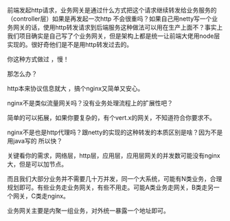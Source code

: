 前端发起http请求，业务网关是通过什么方式把这个请求继续转发给业务服务的（controller层）如果是再发起一次http 不会很重吗？如果自己用netty写一个业务网关的话，使用http转发请求到后端服务这种做法可以用在生产上面不？事实上我们项目确实是自己写了个业务网关，但是架构上都是统一让前端大佬用node层实现的。很好奇他们是不是用http转发过去的。

你这种方式做过 ，慢！

那怎么办？

http本来协议信息就大 ，搞个nginx又简单又安心。

nginx不是类似流量网关吗？没有业务处理流程上的扩展性吧？

简单的可以拓展，如果你要复杂的，有个vert.x的网关，不知道符合你要求不。

nginx不是也是http代理吗？跟netty的实现的这种转发的本质区别是啥？因为不是用java写的  所以快？

关键看你的需求，网络层，http层，应用层，应用层网关的并发数可能没有nginx大，但是可以加节点。

而且我们大部分业务并不需要几十万并发，同一个大系统，可能有N类业务，合理规划即可。有些业务走业务网关，有些不用走。可能A类业务走网关，B类走另一个网关，C类走nginx。

业务网关主要是内聚一组业务，对外统一暴露一个地址即可。